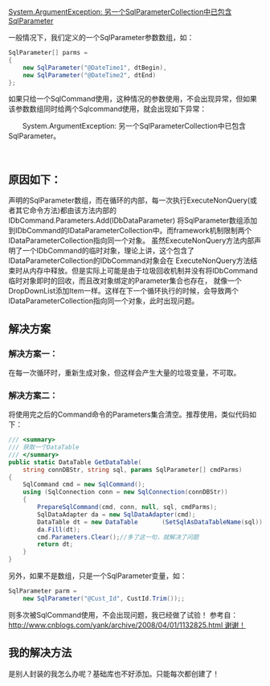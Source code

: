 ﻿[System.ArgumentException: 另一个SqlParameterCollection中已包含SqlParameter](http://www.cnblogs.com/OldYongs/archive/2011/03/12/1982021.html)

一般情况下，我们定义的一个SqlParameter参数数组，如：

```cs
SqlParameter[] parms = 
{
    new SqlParameter("@DateTime1", dtBegin),
    new SqlParameter("@DateTime2", dtEnd)
};
```
如果只给一个SqlCommand使用，这种情况的参数使用，不会出现异常，但如果该参数数组同时给两个Sqlcommand使用，就会出现如下异常：

　　System.ArgumentException: 另一个SqlParameterCollection中已包含SqlParameter。

       
## 原因如下：

声明的SqlParameter数组，而在循环的内部，每一次执行ExecuteNonQuery(或者其它命令方法)都由该方法内部的IDbCommand.Parameters.Add(IDbDataParameter)
将SqlParameter数组添加到IDbCommand的IDataParameterCollection中。而framework机制限制两个IDataParameterCollection指向同一个对象。
虽然ExecuteNonQuery方法内部声明了一个IDbCommand的临时对象，理论上讲，这个包含了IDataParameterCollection的IDbCommand对象会在
ExecuteNonQuery方法结束时从内存中释放。但是实际上可能是由于垃圾回收机制并没有将IDbCommand临时对象即时的回收，而且改对象绑定的Parameter集合也存在，
就像一个DropDownList添加Item一样。这样在下一个循环执行的时候，会导致两个IDataParameterCollection指向同一个对象，此时出现问题。

## 解决方案

### 解决方案一：

在每一次循环时，重新生成对象，但这样会产生大量的垃圾变量，不可取。

### 解决方案二：

将使用完之后的Command命令的Parameters集合清空。推荐使用，类似代码如下：

```C#
/// <summary>
/// 获取一个DataTable
/// </summary>
public static DataTable GetDataTable(
    string connDBStr, string sql, params SqlParameter[] cmdParms)
{
    SqlCommand cmd = new SqlCommand();
    using (SqlConnection conn = new SqlConnection(connDBStr))
    {
        PrepareSqlCommand(cmd, conn, null, sql, cmdParms);
        SqlDataAdapter da = new SqlDataAdapter(cmd);
        DataTable dt = new DataTable　　　　(SetSqlAsDataTableName(sql));
        da.Fill(dt);
        cmd.Parameters.Clear();//多了这一句，就解决了问题
        return dt;
    }
}
```

另外，如果不是数组，只是一个SqlParameter变量，如：

```cs
SqlParameter parm = 
    new SqlParameter("@Cust_Id", CustId.Trim());;
```

则多次被SqlCommand使用，不会出现问题，我已经做了试验！
参考自：http://www.cnblogs.com/yank/archive/2008/04/01/1132825.html 谢谢！


## 我的解决方法

是别人封装的我怎么办呢？基础库也不好添加。只能每次都创建了！
